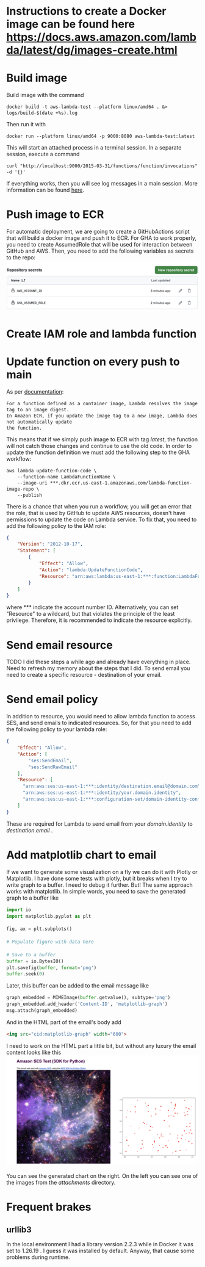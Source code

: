 #

# Instructions to create a Docker image can be found here https://docs.aws.amazon.com/lambda/latest/dg/images-create.html


# Build image

Build image with the command

```shell
docker build -t aws-lambda-test --platform linux/amd64 . &> logs/build-$(date +%s).log
```

Then run it with 
```shell
docker run --platform linux/amd64 -p 9000:8080 aws-lambda-test:latest
```

This will start an attached process in a terminal session. In a separate session, execute a command
```shell
curl "http://localhost:9000/2015-03-31/functions/function/invocations" -d '{}'
```
If everything works, then you will see log messages in a main session.
More information can be found [here](https://docs.aws.amazon.com/lambda/latest/dg/python-image.html#python-image-instructions).


# Push image to ECR

For automatic deployment, we are going to create a GitHubActions script that will build a docker 
image and push it to ECR. For GHA to work properly, you need to create AssumedRole that will
be used for interaction between GitHub and AWS. Then, you need to add the following variables
as secrets to the repo:
![](images/img1.png)

# Create IAM role and lambda function

# Update function on every push to main

As per [documentation](https://docs.aws.amazon.com/cli/latest/reference/lambda/update-function-code.html):
```text
For a function defined as a container image, Lambda resolves the image tag to an image digest. 
In Amazon ECR, if you update the image tag to a new image, Lambda does not automatically update 
the function.
```

This means that if we simply push image to ECR with tag _latest_, the function will not catch 
those changes and continue to use the old code. In order to update the function definition we
must add the following step to the GHA workflow:

```shell
aws lambda update-function-code \
    --function-name LambdaFunctionName \
    --image-uri ***.dkr.ecr.us-east-1.amazonaws.com/lambda-function-image-repo \
    --publish
```

There is a chance that when you run a workflow, you will get an error that the 
role, that is used by GitHub to update AWS resources, doesn't have permissions to update the code
on Lambda service.
To fix that, you need to add the following policy to the IAM role:
```json
{
    "Version": "2012-10-17",
    "Statement": [
        {
            "Effect": "Allow",
            "Action": "lambda:UpdateFunctionCode",
            "Resource": "arn:aws:lambda:us-east-1:***:function:LambdaFunctionName"
        }
    ]
}
```

where *** indicate the account number ID. Alternatively, you can set "Resource" to a wildcard, but that
 violates the principle of the least privilege.
Therefore, it is recommended to indicate the resource explicitly.


# Send email resource

TODO
I did these steps a while ago and already have everything in place.
Need to refresh my memory about the steps that I did.
To send email you need to create a specific resource - destination of your email.


# Send email policy

In addition to resource, you would need to allow lambda function to access SES, and send 
emails to indicated resources. So, for that you need to add the following policy to your 
lambda role:
```json
{
    "Effect": "Allow",
    "Action": [
        "ses:SendEmail",
        "ses:SendRawEmail"
    ],
    "Resource": [
      "arn:aws:ses:us-east-1:***:identity/destination.email@domain.com",
      "arn:aws:ses:us-east-1:***:identity/your.domain.identity",
      "arn:aws:ses:us-east-1:***:configuration-set/domain-identity-configuration-set"
    ]
}
```

These are required for Lambda to send email from your _domain.identity_ to _destination.email_ .


# Add matplotlib chart to email

If we want to generate some visualization on a fly we can do it with Plotly or Matplotlib.
I have done some tests with plotly, but it breaks when I try to write graph to a buffer. 
I need to debug it further.
But! The same approach works with matplotlib.
In simple words, you need to save the generated graph to a buffer like

```python
import io
import matplotlib.pyplot as plt

fig, ax = plt.subplots()

# Populate figure with data here

# Save to a buffer
buffer = io.BytesIO()
plt.savefig(buffer, format='png')
buffer.seek(0)
```

Later, this buffer can be added to the email message like
```python
graph_embedded = MIMEImage(buffer.getvalue(), subtype='png')
graph_embedded.add_header('Content-ID', 'matplotlib-graph')
msg.attach(graph_embedded)
```

And in the HTML part of the email's body add 
```html
<img src="cid:matplotlib-graph" width="600">
```

I need to work on the HTML part a little bit, but without any luxury the email content looks like this
![](images/img2.png)

You can see the generated chart on the right. On the left you can see one of the images from
the _attachments_ directory.


# Frequent brakes

## urllib3

In the local environment I had a library version 2.2.3 while in Docker it was set to 1.26.19 .
I guess it was installed by default.
Anyway, that cause some problems during runtime.